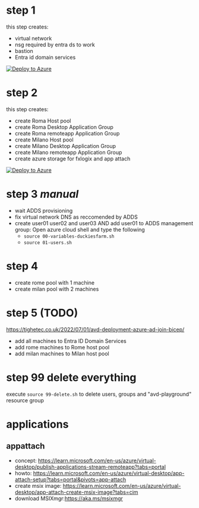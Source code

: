 


# step 1
this step creates:
* virtual network
* nsg required by entra ds to work
* bastion
* Entra id domain services

[![Deploy to Azure](https://aka.ms/deploytoazurebutton)](https://portal.azure.com/#create/Microsoft.Template/uri/https%3A%2F%2Fraw.githubusercontent.com%2Fnicolgit%2FAVD-Playground%2Fmain%2Fv2%2Fstep1%2Fstep1.json) 

# step 2
this step creates:
* create Roma Host pool
* create Roma Desktop Application Group
* create Roma remoteapp Application Group 
* create Milano Host pool
* create Milano Desktop Application Group
* create Milano remoteapp Application Group
* create azure storage for fxlogix and app attach

[![Deploy to Azure](https://aka.ms/deploytoazurebutton)](https://portal.azure.com/#create/Microsoft.Template/uri/https%3A%2F%2Fraw.githubusercontent.com%2Fnicolgit%2FAVD-Playground%2Fmain%2Fv2%2Fstep2%2Fstep2.json) 

# step 3 *manual*
* wait ADDS provisioning
* fix virtual network DNS as reccomended by ADDS
* create user01 user02 and user03 AND add user01 to ADDS management group: Open azure cloud shell and type the following
  * `source 00-variables-duckiesfarm.sh`
  * `source 01-users.sh `

# step 4
* create rome pool with 1 machine
* create milan pool with 2 machines

# step 5 (TODO)

 https://tighetec.co.uk/2022/07/01/avd-deployment-azure-ad-join-bicep/ 

* add all machines to Entra ID Domain Services
* add rome machines to Rome host pool
* add milan machines to Milan host pool

# step 99 delete everything
execute `source 99-delete.sh` to delete users, groups and "avd-playground" resource group 

# applications

## appattach
* concept: <https://learn.microsoft.com/en-us/azure/virtual-desktop/publish-applications-stream-remoteapp?tabs=portal>
* howto: <https://learn.microsoft.com/en-us/azure/virtual-desktop/app-attach-setup?tabs=portal&pivots=app-attach>
* create msix image: https://learn.microsoft.com/en-us/azure/virtual-desktop/app-attach-create-msix-image?tabs=cim 
* download MSIXmgr:<https://aka.ms/msixmgr>